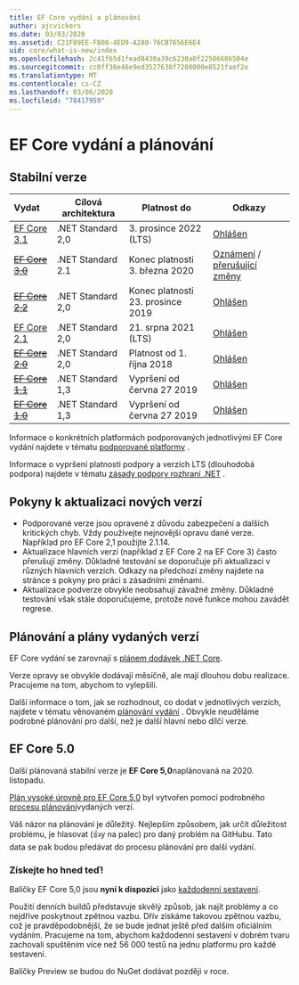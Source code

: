 ```yaml
---
title: EF Core vydání a plánování
author: ajcvickers
ms.date: 03/03/2020
ms.assetid: C21F89EE-FB08-4ED9-A2A0-76CB7656E6E4
uid: core/what-is-new/index
ms.openlocfilehash: 2c41f65d1fead8430a39c6230a0f22506686504e
ms.sourcegitcommit: cc0ff36e46e9ed3527638f7208000e8521faef2e
ms.translationtype: MT
ms.contentlocale: cs-CZ
ms.lasthandoff: 03/06/2020
ms.locfileid: "78417959"
---
```

# <a name="ef-core-releases-and-planning"></a>EF Core vydání a plánování

## <a name="stable-releases"></a>Stabilní verze

| Vydat | Cílová architektura | Platnost do | Odkazy
|:--------|------------------|-----------------|------
| [EF Core 3,1](https://www.nuget.org/packages/Microsoft.EntityFrameworkCore/3.1.2) | .NET Standard 2,0 | 3\. prosince 2022 (LTS) | [Ohlášen](https://devblogs.microsoft.com/dotnet/announcing-entity-framework-core-3-1-and-entity-framework-6-4/)
| ~~[EF Core 3,0](https://www.nuget.org/packages/Microsoft.EntityFrameworkCore/3.0.3)~~ | .NET Standard 2.1 | Konec platnosti 3. března 2020 | [Oznámení](https://devblogs.microsoft.com/dotnet/announcing-ef-core-3-0-and-ef-6-3-general-availability/) / [přerušující změny](ef-core-3.0/breaking-changes.md)
| ~~[EF Core 2,2](https://www.nuget.org/packages/Microsoft.EntityFrameworkCore/2.2.6)~~ | .NET Standard 2,0 | Konec platnosti 23. prosince 2019 | [Ohlášen](https://devblogs.microsoft.com/dotnet/announcing-entity-framework-core-2-2/)
| [EF Core 2.1](https://www.nuget.org/packages/Microsoft.EntityFrameworkCore/2.1.14) | .NET Standard 2,0 | 21. srpna 2021 (LTS) | [Ohlášen](https://devblogs.microsoft.com/dotnet/announcing-entity-framework-core-2-1/)
| ~~[EF Core 2,0](https://www.nuget.org/packages/Microsoft.EntityFrameworkCore/2.0.3)~~ | .NET Standard 2,0 | Platnost od 1. října 2018 | [Ohlášen](https://devblogs.microsoft.com/dotnet/announcing-entity-framework-core-2-0/)
| ~~[EF Core 1,1](https://www.nuget.org/packages/Microsoft.EntityFrameworkCore/1.1.6)~~ | .NET Standard 1,3 | Vypršení od června 27 2019 | [Ohlášen](https://devblogs.microsoft.com/dotnet/announcing-entity-framework-core-1-1/)
| ~~[EF Core 1,0](https://www.nuget.org/packages/Microsoft.EntityFrameworkCore/1.0.6)~~ | .NET Standard 1,3 | Vypršení od června 27 2019 | [Ohlášen](https://devblogs.microsoft.com/dotnet/entity-framework-core-1-0-0-available/)

Informace o konkrétních platformách podporovaných jednotlivými EF Core vydání najdete v tématu [podporované platformy](../platforms/index.md) .

Informace o vypršení platnosti podpory a verzích LTS (dlouhodobá podpora) najdete v tématu [zásady podpory rozhraní .NET](https://dotnet.microsoft.com/platform/support/policy/dotnet-core) .

## <a name="guidance-on-updating-to-new-releases"></a>Pokyny k aktualizaci nových verzí

* Podporované verze jsou opravené z důvodu zabezpečení a dalších kritických chyb. Vždy používejte nejnovější opravu dané verze. Například pro EF Core 2,1 použijte 2.1.14.
* Aktualizace hlavních verzí (například z EF Core 2 na EF Core 3) často přerušují změny. Důkladné testování se doporučuje při aktualizaci v různých hlavních verzích. Odkazy na předchozí změny najdete na stránce s pokyny pro práci s zásadními změnami.
* Aktualizace podverze obvykle neobsahují závažné změny. Důkladné testování však stále doporučujeme, protože nové funkce mohou zavádět regrese.

## <a name="release-planning-and-schedules"></a>Plánování a plány vydaných verzí

EF Core vydání se zarovnají s [plánem dodávek .NET Core](https://github.com/dotnet/core/blob/master/roadmap.md).

Verze opravy se obvykle dodávají měsíčně, ale mají dlouhou dobu realizace.
Pracujeme na tom, abychom to vylepšili.

Další informace o tom, jak se rozhodnout, co dodat v jednotlivých verzích, najdete v tématu věnovaném [plánování vydání](release-planning.md) .
Obvykle neuděláme podrobné plánování pro další, než je další hlavní nebo dílčí verze.

## <a name="ef-core-50"></a>EF Core 5.0

Další plánovaná stabilní verze je **EF Core 5,0**naplánovaná na 2020. listopadu.

[Plán vysoké úrovně pro EF Core 5,0](ef-core-5.0/plan.md) byl vytvořen pomocí podrobného [procesu plánování](release-planning.md)vydaných verzí.

Váš názor na plánování je důležitý.
Nejlepším způsobem, jak určit důležitost problému, je hlasovat (👍y na palec) pro daný problém na GitHubu.
Tato data se pak budou předávat do procesu plánování pro další vydání.

### <a name="get-it-now"></a>Získejte ho hned teď!

Balíčky EF Core 5,0 jsou **nyní k dispozici** jako [každodenní sestavení](https://github.com/aspnet/AspNetCore/blob/master/docs/DailyBuilds.md). 

Použití denních buildů představuje skvělý způsob, jak najít problémy a co nejdříve poskytnout zpětnou vazbu.
Dřív získáme takovou zpětnou vazbu, což je pravděpodobnější, že se bude jednat ještě před dalším oficiálním vydáním.
Pracujeme na tom, abychom každodenní sestavení v dobrém tvaru zachovali spuštěním více než 56 000 testů na jednu platformu pro každé sestavení.

Balíčky Preview se budou do NuGet dodávat později v roce.
